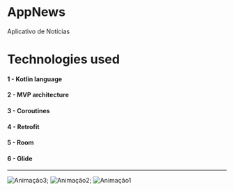 # AppNews
Aplicativo de Notícias

# Technologies used
#### 1 - Kotlin language
#### 2 - MVP architecture
#### 3 - Coroutines
#### 4 - Retrofit
#### 5 - Room
#### 6 - Glide

----------------------------------------------------------------------

![Animação3](https://user-images.githubusercontent.com/59378910/121808384-937df700-cc2e-11eb-92b4-9198dd1bffa3.gif);
![Animação2](https://user-images.githubusercontent.com/59378910/121808338-531e7900-cc2e-11eb-8492-52c13e49ed19.gif);
![Animação1](https://user-images.githubusercontent.com/59378910/121808278-0d61b080-cc2e-11eb-9a0a-fa1241e90cb0.gif)

